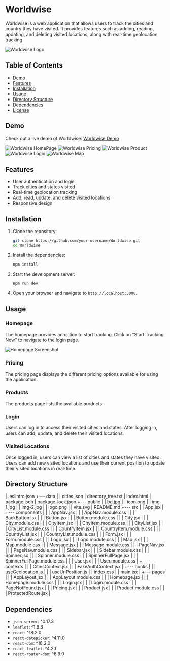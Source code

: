 # Worldwise

Worldwise is a web application that allows users to track the cities and country they have visited. It provides features such as adding, reading, updating, and deleting visited locations, along with real-time geolocation tracking.

![Worldwise Logo](public/logo.png)

## Table of Contents

- [Demo](#demo)
- [Features](#features)
- [Installation](#installation)
- [Usage](#usage)
- [Directory Structure](#directory-structure)
- [Dependencies](#dependencies)
- [License](#license)

## Demo

Check out a live demo of Worldwise: [Worldwise Demo](https://your-demo-url.com)

![Worldwise HomePage](https://raw.githubusercontent.com/bharani-developer/Worldwise/main/public/worldwise1.png)
![Worldwise Pricing](https://raw.githubusercontent.com/bharani-developer/Worldwise/main/public/worldwise2.png)
![Worldwise Product](https://raw.githubusercontent.com/bharani-developer/Worldwise/main/public/worldwise3.png)
![Worldwise Login](https://raw.githubusercontent.com/bharani-developer/Worldwise/main/public/worldwise4.png)
![Worldwise Map](https://raw.githubusercontent.com/bharani-developer/Worldwise/main/public/worldwise5.png)
## Features

- User authentication and login
- Track cities and states visited
- Real-time geolocation tracking
- Add, read, update, and delete visited locations
- Responsive design

## Installation

1. Clone the repository:
    ```bash
    git clone https://github.com/your-username/Worldwise.git
    cd Worldwise
    ```

2. Install the dependencies:
    ```bash
    npm install
    ```

3. Start the development server:
    ```bash
    npm run dev
    ```

4. Open your browser and navigate to `http://localhost:3000`.

## Usage

### Homepage

The homepage provides an option to start tracking. Click on "Start Tracking Now" to navigate to the login page.

![Homepage Screenshot](public/img-2.jpg)

### Pricing

The pricing page displays the different pricing options available for using the application.

### Products

The products page lists the available products.

### Login

Users can log in to access their visited cities and states. After logging in, users can add, update, and delete their visited locations.

### Visited Locations

Once logged in, users can view a list of cities and states they have visited. Users can add new visited locations and use their current position to update their visited locations in real-time.

## Directory Structure

|   .eslintrc.json
+--- data
|   |   cities.json
|   directory_tree.txt
|   index.html
|   package.json
|   package-lock.json
+--- public
|   |   bg.jpg
|   |   icon.png
|   |   img-1.jpg
|   |   img-2.jpg
|   |   logo.png
|   |   vite.svg
|   README.md
+--- src
|   |   App.jsx
|   +--- components
|   |   |   AppNav.jsx
|   |   |   AppNav.module.css
|   |   |   BackButton.jsx
|   |   |   Button.jsx
|   |   |   Button.module.css
|   |   |   City.jsx
|   |   |   City.module.css
|   |   |   CityItem.jsx
|   |   |   CityItem.module.css
|   |   |   CityList.jsx
|   |   |   CityList.module.css
|   |   |   CountryItem.jsx
|   |   |   CountryItem.module.css
|   |   |   CountryList.jsx
|   |   |   CountryList.module.css
|   |   |   Form.jsx
|   |   |   Form.module.css
|   |   |   Logo.jsx
|   |   |   Logo.module.css
|   |   |   Map.jsx
|   |   |   Map.module.css
|   |   |   Message.jsx
|   |   |   Message.module.css
|   |   |   PageNav.jsx
|   |   |   PageNav.module.css
|   |   |   Sidebar.jsx
|   |   |   Sidebar.module.css
|   |   |   Spinner.jsx
|   |   |   Spinner.module.css
|   |   |   SpinnerFullPage.jsx
|   |   |   SpinnerFullPage.module.css
|   |   |   User.jsx
|   |   |   User.module.css
|   +--- contexts
|   |   |   CitiesContext.jsx
|   |   |   FakeAuthContext.jsx
|   +--- hooks
|   |   |   useGeolocation.js
|   |   |   useUrlPosition.js
|   |   index.css
|   |   main.jsx
|   +--- pages
|   |   |   AppLayout.jsx
|   |   |   AppLayout.module.css
|   |   |   Homepage.jsx
|   |   |   Homepage.module.css
|   |   |   Login.jsx
|   |   |   Login.module.css
|   |   |   PageNotFound.jsx
|   |   |   Pricing.jsx
|   |   |   Product.jsx
|   |   |   Product.module.css
|   |   |   ProtectedRoute.jsx
|
## Dependencies

- `json-server`: ^0.17.3
- `leaflet`: ^1.9.3
- `react`: ^18.2.0
- `react-datepicker`: ^4.11.0
- `react-dom`: ^18.2.0
- `react-leaflet`: ^4.2.1
- `react-router-dom`: ^6.9.0
